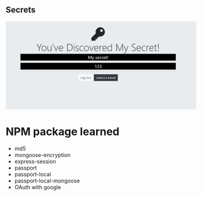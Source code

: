 ## Secrets

![secrets](./public/images/%E5%B1%8F%E5%B9%95%E6%88%AA%E5%9B%BE%202022-08-23%20092616.png)

# NPM package learned

* md5
* mongoose-encryption
* express-session
* passport
* passport-local
* passport-local-mongoose
* OAuth with google